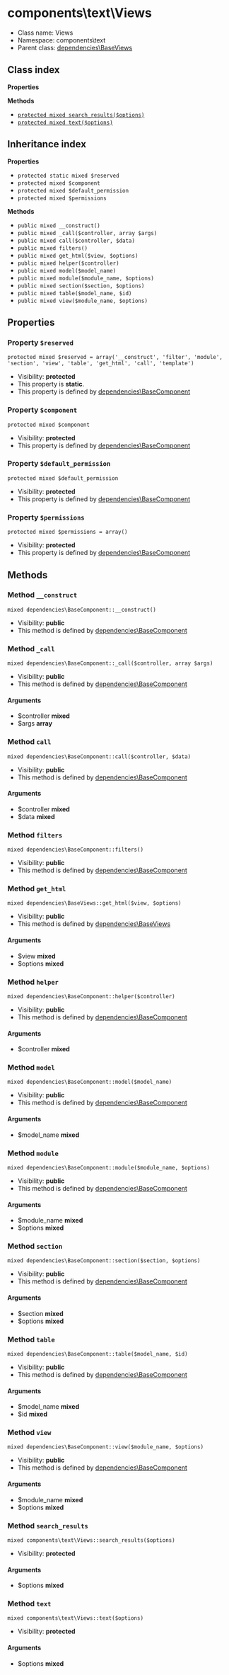 # components\text\Views






* Class name: Views
* Namespace: components\text
* Parent class: [dependencies\BaseViews](../../dependencies/BaseViews.md)




## Class index

**Properties**

**Methods**
* [`protected mixed search_results($options)`](#method-search_results)
* [`protected mixed text($options)`](#method-text)


## Inheritance index

**Properties**
* `protected static mixed $reserved`
* `protected mixed $component`
* `protected mixed $default_permission`
* `protected mixed $permissions`

**Methods**
* `public mixed __construct()`
* `public mixed _call($controller, array $args)`
* `public mixed call($controller, $data)`
* `public mixed filters()`
* `public mixed get_html($view, $options)`
* `public mixed helper($controller)`
* `public mixed model($model_name)`
* `public mixed module($module_name, $options)`
* `public mixed section($section, $options)`
* `public mixed table($model_name, $id)`
* `public mixed view($module_name, $options)`



Properties
----------


### Property `$reserved`

```
protected mixed $reserved = array('__construct', 'filter', 'module', 'section', 'view', 'table', 'get_html', 'call', 'template')
```





* Visibility: **protected**
* This property is **static**.
* This property is defined by [dependencies\BaseComponent](../../dependencies/BaseComponent.md)


### Property `$component`

```
protected mixed $component
```





* Visibility: **protected**
* This property is defined by [dependencies\BaseComponent](../../dependencies/BaseComponent.md)


### Property `$default_permission`

```
protected mixed $default_permission
```





* Visibility: **protected**
* This property is defined by [dependencies\BaseComponent](../../dependencies/BaseComponent.md)


### Property `$permissions`

```
protected mixed $permissions = array()
```





* Visibility: **protected**
* This property is defined by [dependencies\BaseComponent](../../dependencies/BaseComponent.md)


Methods
-------


### Method `__construct`

```
mixed dependencies\BaseComponent::__construct()
```





* Visibility: **public**
* This method is defined by [dependencies\BaseComponent](../../dependencies/BaseComponent.md)



### Method `_call`

```
mixed dependencies\BaseComponent::_call($controller, array $args)
```





* Visibility: **public**
* This method is defined by [dependencies\BaseComponent](../../dependencies/BaseComponent.md)

#### Arguments

* $controller **mixed**
* $args **array**



### Method `call`

```
mixed dependencies\BaseComponent::call($controller, $data)
```





* Visibility: **public**
* This method is defined by [dependencies\BaseComponent](../../dependencies/BaseComponent.md)

#### Arguments

* $controller **mixed**
* $data **mixed**



### Method `filters`

```
mixed dependencies\BaseComponent::filters()
```





* Visibility: **public**
* This method is defined by [dependencies\BaseComponent](../../dependencies/BaseComponent.md)



### Method `get_html`

```
mixed dependencies\BaseViews::get_html($view, $options)
```





* Visibility: **public**
* This method is defined by [dependencies\BaseViews](../../dependencies/BaseViews.md)

#### Arguments

* $view **mixed**
* $options **mixed**



### Method `helper`

```
mixed dependencies\BaseComponent::helper($controller)
```





* Visibility: **public**
* This method is defined by [dependencies\BaseComponent](../../dependencies/BaseComponent.md)

#### Arguments

* $controller **mixed**



### Method `model`

```
mixed dependencies\BaseComponent::model($model_name)
```





* Visibility: **public**
* This method is defined by [dependencies\BaseComponent](../../dependencies/BaseComponent.md)

#### Arguments

* $model_name **mixed**



### Method `module`

```
mixed dependencies\BaseComponent::module($module_name, $options)
```





* Visibility: **public**
* This method is defined by [dependencies\BaseComponent](../../dependencies/BaseComponent.md)

#### Arguments

* $module_name **mixed**
* $options **mixed**



### Method `section`

```
mixed dependencies\BaseComponent::section($section, $options)
```





* Visibility: **public**
* This method is defined by [dependencies\BaseComponent](../../dependencies/BaseComponent.md)

#### Arguments

* $section **mixed**
* $options **mixed**



### Method `table`

```
mixed dependencies\BaseComponent::table($model_name, $id)
```





* Visibility: **public**
* This method is defined by [dependencies\BaseComponent](../../dependencies/BaseComponent.md)

#### Arguments

* $model_name **mixed**
* $id **mixed**



### Method `view`

```
mixed dependencies\BaseComponent::view($module_name, $options)
```





* Visibility: **public**
* This method is defined by [dependencies\BaseComponent](../../dependencies/BaseComponent.md)

#### Arguments

* $module_name **mixed**
* $options **mixed**



### Method `search_results`

```
mixed components\text\Views::search_results($options)
```





* Visibility: **protected**

#### Arguments

* $options **mixed**



### Method `text`

```
mixed components\text\Views::text($options)
```





* Visibility: **protected**

#### Arguments

* $options **mixed**


